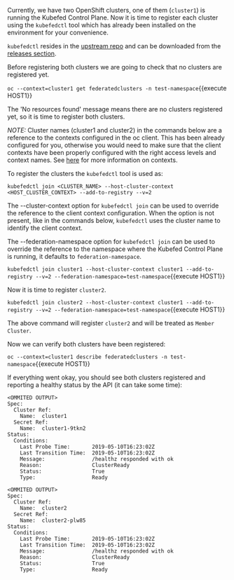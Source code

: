 Currently, we have two OpenShift clusters, one of them (`cluster1`) is running the Kubefed Control Plane. Now it is time to register each cluster using the `kubefedctl` tool which has already been installed on the environment for your convenience.

`kubefedctl` resides in the [upstream repo]( https://github.com/kubernetes-sigs/kubefed/) and can be downloaded from the [releases section](https://github.com/kubernetes-sigs/kubefed/releases/).

Before registering both clusters we are going to check that no clusters are registered yet.

``oc --context=cluster1 get federatedclusters -n test-namespace``{{execute HOST1}}

The 'No resources found' message means there are no clusters registered yet, so it is time to register both clusters.

*NOTE:* Cluster names (cluster1 and cluster2) in the commands below are a reference to the contexts configured in the oc client. This has been already configured for you, otherwise you would need to make sure that the client contexts have been properly configured with the right access levels and context names. See [here](https://kubernetes.io/docs/tasks/access-application-cluster/configure-access-multiple-clusters/) for more information on contexts.

To register the clusters the `kubefedctl` tool is used as:

``kubefedctl join <CLUSTER_NAME> --host-cluster-context <HOST_CLUSTER_CONTEXT> --add-to-registry --v=2``

The --cluster-context option for `kubefedctl join` can be used to override the reference to the client context configuration. When the option is not present, like in the commands below, `kubefedctl` uses the cluster name to identify the client context.

The --federation-namespace option for `kubefedctl join` can be used to override the reference to the namespace where the Kubefed Control Plane is running, it defaults to `federation-namespace`.

``kubefedctl join cluster1 --host-cluster-context cluster1 --add-to-registry --v=2 --federation-namespace=test-namespace``{{execute HOST1}}

Now it is time to register `cluster2`.

``kubefedctl join cluster2 --host-cluster-context cluster1 --add-to-registry --v=2 --federation-namespace=test-namespace``{{execute HOST1}}

The above command will register `cluster2` and will be treated as `Member Cluster`.

Now we can verify both clusters have been registered:

``oc --context=cluster1 describe federatedclusters -n test-namespace``{{execute HOST1}}

If everything went okay, you should see both clusters registered and reporting a healthy status by the API (it can take some time):

```
<OMMITED OUTPUT>
Spec:
  Cluster Ref:
    Name:  cluster1
  Secret Ref:
    Name:  cluster1-9tkn2
Status:
  Conditions:
    Last Probe Time:       2019-05-10T16:23:02Z
    Last Transition Time:  2019-05-10T16:23:02Z
    Message:               /healthz responded with ok
    Reason:                ClusterReady
    Status:                True
    Type:                  Ready

<OMMITED OUTPUT>
Spec:
  Cluster Ref:
    Name:  cluster2
  Secret Ref:
    Name:  cluster2-plw85
Status:
  Conditions:
    Last Probe Time:       2019-05-10T16:23:02Z
    Last Transition Time:  2019-05-10T16:23:02Z
    Message:               /healthz responded with ok
    Reason:                ClusterReady
    Status:                True
    Type:                  Ready
```

